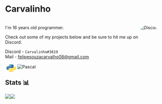 # Carvalinho 
<div style="display: inline_block"><br>
  <img align="right" alt="Discord" height="150" style="border-radius:50px;" src="https://lh3.googleusercontent.com/a-/AOh14Gg5yVQ2Uox8T8kg9OuEuACcLSZevARL8URum6zJuQ=s288-p-no">
</div>
I'm 16 years old programmer.

Check out some of my projects below and be sure to hit me up on Discord.

Discord - `Carvalinho#3819` <br>
Mail - <a href="mailto:felipesouzacarvalh08@gmail.com">felipesouzacarvalho08@gmail.com<a/>
<!--Linkedin - <a href="https://www.linkedin.com/in/"Visit</a> -->

<img align="left" alt="Python" height="30" width="40" src="https://raw.githubusercontent.com/devicons/devicon/master/icons/python/python-original.svg">
<img align="center" alt="Pascal" height="30" width="40" src="https://alefragnani.gallerycdn.vsassets.io/extensions/alefragnani/pascal/9.4.0/1639177287636/Microsoft.VisualStudio.Services.Icons.Default">

## Stats 📊
<img align="left" src="https://github-readme-stats.vercel.app/api?username=carvalinh0&count_private=true&line_height=21&show_icons=true&theme=dracula"/> 
<img align="left" src="https://github-readme-stats.vercel.app/api/top-langs/?username=carvalinh0&layout=compact&card_width=250&theme=dracula"/>




